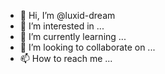 - 👋 Hi, I’m @luxid-dream
- 👀 I’m interested in ...
- 🌱 I’m currently learning ...
- 💞️ I’m looking to collaborate on ...
- 📫 How to reach me ...

<!---
luxid-dream/luxid-dream is a ✨ special ✨ repository because its `README.md` (this file) appears on your GitHub profile.
You can click the Preview link to take a look at your changes.
--->
